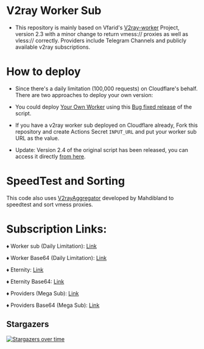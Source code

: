 # V2ray Worker Sub

* This repository is mainly based on Vfarid's [V2ray-worker](https://github.com/vfarid/v2ray-worker) Project, version 2.3 with a minor change to return vmess:// proxies as well as vless:// correctly. Providers include Telegram Channels and publicly available v2ray subscriptions.

# How to deploy

* Since there's a daily limitation (100,000 requests) on Cloudflare's behalf. There are two approaches to deploy your own version:
* You could  deploy [Your Own Worker](https://www.youtube.com/watch?v=Jb_6jmrKKyo) using this [Bug fixed release](https://github.com/Surfboardv2ray/v2ray-worker-sub/releases/download/2.3.1/worker.js) of the script.
* If you have a v2ray worker sub deployed on Cloudflare already, Fork this repository and create Actions Secret `INPUT_URL` and put your worker sub URL as the value.

* Update: Version 2.4 of the original script has been released, you can access it directly [from here](https://github.com/vfarid/v2ray-worker/releases/download/v2.4/worker.js).

# SpeedTest and Sorting

This code also uses [V2rayAggregator](https://github.com/mahdibland/V2RayAggregator) developed by Mahdibland to speedtest and sort vmess proxies.

# Subscription Links:

♦️ Worker sub (Daily Limitation): [Link](./sub)

♦️ Worker Base64 (Daily Limitation): [Link](./sub64)

♦️ Eternity: [Link](./Eternity.txt)

♦️ Eternity Base64: [Link](./Eternity)

♦️ Providers (Mega Sub): [Link](./providers/providers)

♦️ Providers Base64 (Mega Sub): [Link](./providers/providers64)


## Stargazers
[![Stargazers over time](https://starchart.cc/Surfboardv2ray/v2ray-worker-sub.svg?variant=adaptive)](https://starchart.cc/Surfboardv2ray/v2ray-worker-sub)
